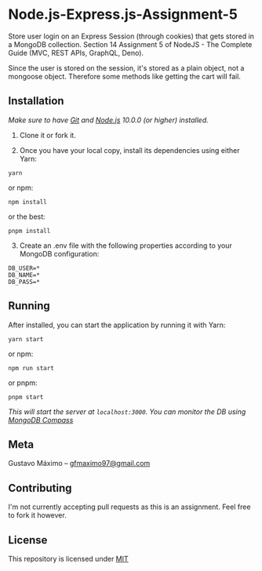 # Node.js-Express.js-Assignment-5

Store user login on an Express Session (through cookies) that gets stored in a MongoDB collection. Section 14 Assignment 5 of NodeJS - The Complete Guide (MVC, REST APIs, GraphQL, Deno).

Since the user is stored on the session, it's stored as a plain object, not a mongoose object. Therefore some methods like getting the cart will fail.

## Installation

*Make sure to have [Git](http://git-scm.com/) and [Node.js](http://nodejs.org/) 10.0.0 (or higher) installed.*

1. Clone it or fork it.

2. Once you have your local copy, install its dependencies using either Yarn:

```
yarn
```

or npm:

```
npm install
```

or the best:

```
pnpm install
```

3. Create an .env file with the following properties according to your MongoDB configuration:

```
DB_USER=*
DB_NAME=*
DB_PASS=*
```


## Running

After installed, you can start the application by running it with Yarn:

```
yarn start
```

or npm:

```
npm run start
```

or pnpm:

```
pnpm start
```

*This will start the server at `localhost:3000`. You can monitor the DB using [MongoDB Compass](https://www.mongodb.com/products/compass)*
<!-- (if you didn't change the `PORT` property on `.env`) -->

## Meta

Gustavo Máximo – gfmaximo97@gmail.com

## Contributing

I'm not currently accepting pull requests as this is an assignment.
Feel free to fork it however.

## License

This repository is licensed under [MIT](https://opensource.org/licenses/MIT)
